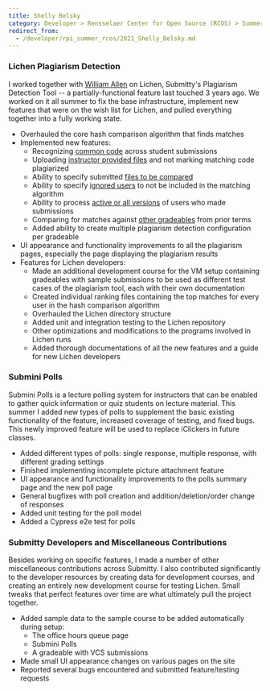 ```yaml
---
title: Shelly Belsky
category: Developer > Rensselaer Center for Open Source (RCOS) > Summer 2021
redirect_from:
  - /developer/rpi_summer_rcos/2021_Shelly_Belsky.md
---
```



### Lichen Plagiarism Detection
I worked together with [William Allen](https://github.com/williamjallen) on Lichen, Submitty's Plagiarism Detection Tool -- a partially-functional feature last touched 3 years ago. We worked on it all summer to fix the base infrastructure, implement new features that were on the wish list for Lichen, and pulled everything together into a fully working state.

- Overhauled the core hash comparison algorithm that finds matches
- Implemented new features:
  - Recognizing [common code](https://submitty.org/instructor/course_management/plagiarism#common-code-threshold) across student submissions
  - Uploading [instructor provided files](https://submitty.org/instructor/course_management/plagiarism#instructor-provided-code) and not marking matching code plagiarized
  - Ability to specify submitted [files to be compared](https://submitty.org/instructor/course_management/plagiarism#files-to-be-compared)
  - Ability to specify [ignored users](https://submitty.org/instructor/course_management/plagiarism#users-to-be-ignored) to not be included in the matching algorithm
  - Ability to process [active or all versions](https://submitty.org/instructor/course_management/plagiarism#version) of users who made submissions
  - Comparing for matches against [other gradeables](https://submitty.org/instructor/course_management/plagiarism#prior-term-gradeables) from prior terms
  - Added ability to create multiple plagiarism detection configuration per gradeable
- UI appearance and functionality improvements to all the plagiarism pages, especially the page displaying the plagiarism results
- Features for Lichen developers:
  - Made an additional development course for the VM setup containing gradeables with sample submissions to be used as different test cases of the plagiarism tool, each with their own documentation
  - Created individual ranking files containing the top matches for every user in the hash comparison algorithm
  - Overhauled the Lichen directory structure
  - Added unit and integration testing to the Lichen repository
  - Other optimizations and modifications to the programs involved in Lichen runs
  - Added thorough documentations of all the new features and a guide for new Lichen developers

### Submini Polls
Submini Polls is a lecture polling system for instructors that can be enabled to gather quick information or quiz students on lecture material. This summer I added new types of polls to supplement the basic existing functionality of the feature, increased coverage of testing, and fixed bugs. This newly improved feature will be used to replace iClickers in future classes.

- Added different types of polls: single response, multiple response, with different grading settings
- Finished implementing incomplete picture attachment feature
- UI appearance and functionality improvements to the polls summary page and the new poll page
- General bugfixes with poll creation and addition/deletion/order change of responses
- Added unit testing for the poll model
- Added a Cypress e2e test for polls

### Submitty Developers and Miscellaneous Contributions
Besides working on specific features, I made a number of other miscellaneous contributions across Submitty. I also contributed significantly to the developer resources by creating data for development courses, and creating an entirely new development course for testing Lichen. Small tweaks that perfect features over time are what ultimately pull the project together.

- Added sample data to the sample course to be added automatically during setup:
  - The office hours queue page
  - Submini Polls
  - A gradeable with VCS submissions
- Made small UI appearance changes on various pages on the site
- Reported several bugs encountered and submitted feature/testing requests
